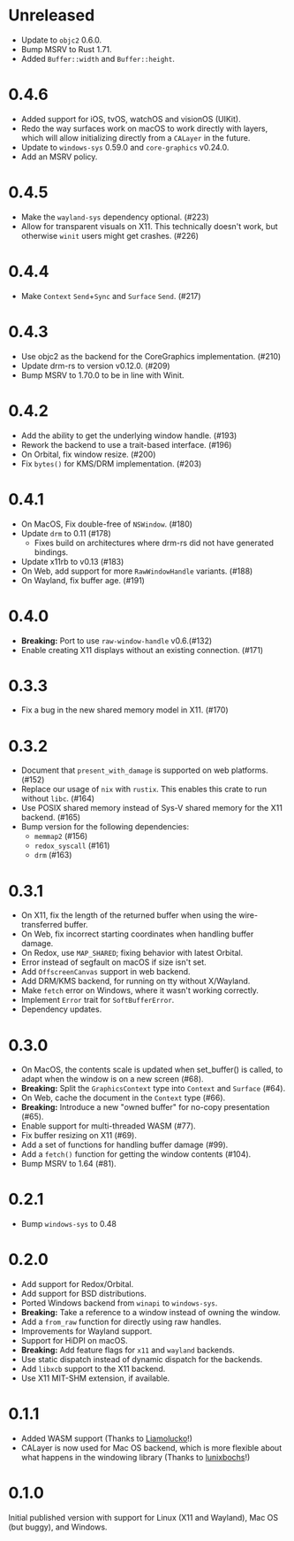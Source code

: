 # Unreleased

- Update to `objc2` 0.6.0.
- Bump MSRV to Rust 1.71.
- Added `Buffer::width` and `Buffer::height`.

# 0.4.6

- Added support for iOS, tvOS, watchOS and visionOS (UIKit).
- Redo the way surfaces work on macOS to work directly with layers, which will
  allow initializing directly from a `CALayer` in the future.
- Update to `windows-sys` 0.59.0 and `core-graphics` v0.24.0.
- Add an MSRV policy.

# 0.4.5

- Make the `wayland-sys` dependency optional. (#223)
- Allow for transparent visuals on X11. This technically doesn't work, but
  otherwise `winit` users might get crashes. (#226)

# 0.4.4

- Make `Context` `Send`+`Sync` and `Surface` `Send`. (#217)

# 0.4.3

- Use objc2 as the backend for the CoreGraphics implementation. (#210)
- Update drm-rs to version v0.12.0. (#209)
- Bump MSRV to 1.70.0 to be in line with Winit.

# 0.4.2

- Add the ability to get the underlying window handle. (#193)
- Rework the backend to use a trait-based interface. (#196)
- On Orbital, fix window resize. (#200)
- Fix `bytes()` for KMS/DRM implementation. (#203)

# 0.4.1

- On MacOS, Fix double-free of `NSWindow`. (#180)
- Update `drm` to 0.11 (#178)
  * Fixes build on architectures where drm-rs did not have generated bindings.
- Update x11rb to v0.13 (#183)
- On Web, add support for more `RawWindowHandle` variants. (#188)
- On Wayland, fix buffer age. (#191)

# 0.4.0

- **Breaking:** Port to use `raw-window-handle` v0.6.(#132)
- Enable creating X11 displays without an existing connection. (#171)

# 0.3.3

- Fix a bug in the new shared memory model in X11. (#170)

# 0.3.2

* Document that `present_with_damage` is supported on web platforms. (#152)
* Replace our usage of `nix` with `rustix`. This enables this crate to run without `libc`. (#164)
* Use POSIX shared memory instead of Sys-V shared memory for the X11 backend. (#165)
* Bump version for the following dependencies:
  * `memmap2` (#156)
  * `redox_syscall` (#161)
  * `drm` (#163)

# 0.3.1

* On X11, fix the length of the returned buffer when using the wire-transferred buffer.
* On Web, fix incorrect starting coordinates when handling buffer damage.
* On Redox, use `MAP_SHARED`; fixing behavior with latest Orbital.
* Error instead of segfault on macOS if size isn't set.
* Add `OffscreenCanvas` support in web backend.
* Add DRM/KMS backend, for running on tty without X/Wayland.
* Make `fetch` error on Windows, where it wasn't working correctly.
* Implement `Error` trait for `SoftBufferError`.
* Dependency updates.

# 0.3.0

- On MacOS, the contents scale is updated when set_buffer() is called, to adapt when the window is on a new screen (#68).
- **Breaking:** Split the `GraphicsContext` type into `Context` and `Surface` (#64).
- On Web, cache the document in the `Context` type (#66).
- **Breaking:** Introduce a new "owned buffer" for no-copy presentation (#65).
- Enable support for multi-threaded WASM (#77).
- Fix buffer resizing on X11 (#69).
- Add a set of functions for handling buffer damage (#99).
- Add a `fetch()` function for getting the window contents (#104).
- Bump MSRV to 1.64 (#81).

# 0.2.1

- Bump `windows-sys` to 0.48

# 0.2.0

- Add support for Redox/Orbital.
- Add support for BSD distributions.
- Ported Windows backend from `winapi` to `windows-sys`.
- **Breaking:** Take a reference to a window instead of owning the window.
- Add a `from_raw` function for directly using raw handles.
- Improvements for Wayland support.
- Support for HiDPI on macOS.
- **Breaking:** Add feature flags for `x11` and `wayland` backends.
- Use static dispatch instead of dynamic dispatch for the backends.
- Add `libxcb` support to the X11 backend.
- Use X11 MIT-SHM extension, if available.

# 0.1.1

- Added WASM support (Thanks to [Liamolucko](https://github.com/Liamolucko)!)
- CALayer is now used for Mac OS backend, which is more flexible about what happens in the windowing library (Thanks to [lunixbochs](https://github.com/lunixbochs)!)

# 0.1.0

Initial published version with support for Linux (X11 and Wayland), Mac OS (but buggy), and Windows.

